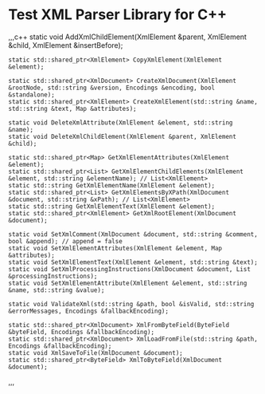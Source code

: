 # Test XML Parser Library for C++
,,,c++
	static void AddXmlChildElement(XmlElement &parent, XmlElement &child, XmlElement &insertBefore);

	static std::shared_ptr<XmlElement> CopyXmlElement(XmlElement &element);

	static std::shared_ptr<XmlDocument> CreateXmlDocument(XmlElement &rootNode, std::string &version, Encodings &encoding, bool &standalone);
	static std::shared_ptr<XmlElement> CreateXmlElement(std::string &name, std::string &text, Map &attributes);

	static void DeleteXmlAttribute(XmlElement &element, std::string &name);
	static void DeleteXmlChildElement(XmlElement &parent, XmlElement &child);

	static std::shared_ptr<Map> GetXmlElementAttributes(XmlElement &element);
	static std::shared_ptr<List> GetXmlElementChildElements(XmlElement &element, std::string &elementName); // List<XmlElement>
	static std::string GetXmlElementName(XmlElement &element);
	static std::shared_ptr<List> GetXmlElementsByXPath(XmlDocument &document, std::string &xPath); // List<XmlElement>
	static std::string GetXmlElementText(XmlElement &element);
	static std::shared_ptr<XmlElement> GetXmlRootElement(XmlDocument &document);

	static void SetXmlComment(XmlDocument &document, std::string &comment, bool &append); // append = false
	static void SetXmlElementAttributes(XmlElement &element, Map &attributes);
	static void SetXmlElementText(XmlElement &element, std::string &text);
	static void SetXmlProcessingInstructions(XmlDocument &document, List &processingInstructions);
	static void SetXmlElementAttribute(XmlElement &element, std::string &name, std::string &value);

	static void ValidateXml(std::string &path, bool &isValid, std::string &errorMessages, Encodings &fallbackEncoding);

	static std::shared_ptr<XmlDocument> XmlFromByteField(ByteField &byteField, Encodings &fallbackEncoding);
	static std::shared_ptr<XmlDocument> XmlLoadFromFile(std::string &path, Encodings &fallbackEncoding);
	static void XmlSaveToFile(XmlDocument &document);
	static std::shared_ptr<ByteField> XmlToByteField(XmlDocument &document);
,,,
